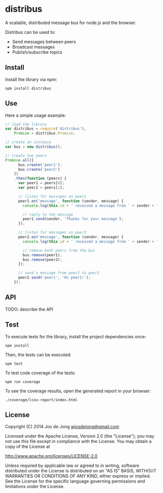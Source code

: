 # distribus

A scalable, distributed message bus for node.js and the browser.

Distribus can be used to:

- Send messages between peers
- Broadcast messages
- Publish/subscribe topics



## Install

Install the library via npm:

    npm install distribus
    

## Use

Here a simple usage example:

```js
// load the library
var distribus = require('distribus'),
    Promise = distribus.Promise;

// create an instance
var bus = new distribus();

// create two peers
Promise.all([
      bus.create('peer1'), 
      bus.create('peer2')
    ])
    .then(function (peers) {
      var peer1 = peers[0];
      var peer2 = peers[1];

      // listen for messages on peer1
      peer1.on('message', function (sender, message) {
        console.log(this.id + ' received a message from ' + sender + ': ' + message);

        // reply to the message
        peer1.send(sender, 'Thanks for your message');
      });

      // listen for messages on peer2
      peer2.on('message', function (sender, message) {
        console.log(this.id + ' received a message from ' + sender + ': ' + message);

        // remove both peers from the bus
        bus.remove(peer1);
        bus.remove(peer2);
      });

      // send a message from peer2 to peer1
      peer2.send('peer1', 'Hi peer1!');
    });
```

## API

TODO: describe the API


<!-- TODO: create a build script
## Build

First clone the project from github:

    git clone git://github.com/enmasseio/distribus.git
    cd distribus

Install the project dependencies:

    npm install

Then, the project can be build by executing the build script via npm:

    npm run build

This will build the library distribus.js and distribus.min.js from the source
files and put them in the folder dist.
-->


## Test

To execute tests for the library, install the project dependencies once:

    npm install

Then, the tests can be executed:

    npm test

To test code coverage of the tests:

    npm run coverage

To see the coverage results, open the generated report in your browser:

    ./coverage/lcov-report/index.html


## License

Copyright (C) 2014 Jos de Jong <wjosdejong@gmail.com>

Licensed under the Apache License, Version 2.0 (the "License");
you may not use this file except in compliance with the License.
You may obtain a copy of the License at

   http://www.apache.org/licenses/LICENSE-2.0

Unless required by applicable law or agreed to in writing, software
distributed under the License is distributed on an "AS IS" BASIS,
WITHOUT WARRANTIES OR CONDITIONS OF ANY KIND, either express or implied.
See the License for the specific language governing permissions and
limitations under the License.


